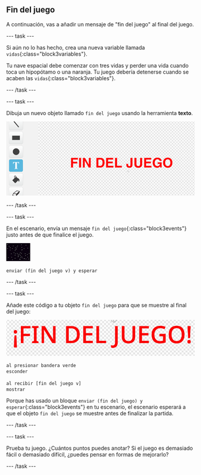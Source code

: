 ## Fin del juego

A continuación, vas a añadir un mensaje de "fin del juego" al final del juego.

--- task ---

Si aún no lo has hecho, crea una nueva variable llamada `vidas`{:class="block3variables"}.

Tu nave espacial debe comenzar con tres vidas y perder una vida cuando toca un hipopótamo o una naranja. Tu juego debería detenerse cuando se acaben las `vidas`{:class="block3variables"}.

--- /task ---

--- task ---

Dibuja un nuevo objeto llamado `fin del juego` usando la herramienta **texto**.

![captura de pantalla](images/invaders-game-over.png)

--- /task ---

--- task ---

En el escenario, envía un mensaje `fin del juego`{:class="block3events"} justo antes de que finalice el juego.

![objeto fin del juego](images/stage-sprite.png)

```blocks3
enviar (fin del juego v) y esperar
```

--- /task ---

--- task ---

Añade este código a tu objeto `fin del juego` para que se muestre al final del juego:

![objeto fin del juego](images/gameover-sprite.png)

```blocks3
al presionar bandera verde
esconder

al recibir [fin del juego v]
mostrar
```

Porque has usado un bloque `enviar (fin del juego) y esperar`{:class="block3events"} en tu escenario, el escenario esperará a que el objeto `fin del juego` se muestre antes de finalizar la partida.

--- /task ---

--- task ---

Prueba tu juego. ¿Cuántos puntos puedes anotar? Si el juego es demasiado fácil o demasiado difícil, ¿puedes pensar en formas de mejorarlo?

--- /task ---